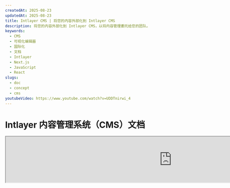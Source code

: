 ```yaml
---
createdAt: 2025-08-23
updatedAt: 2025-08-23
title: Intlayer CMS | 将您的内容外部化到 Intlayer CMS
description: 将您的内容外部化到 Intlayer CMS，以将内容管理委托给您的团队。
keywords:
  - CMS
  - 可视化编辑器
  - 国际化
  - 文档
  - Intlayer
  - Next.js
  - JavaScript
  - React
slugs:
  - doc
  - concept
  - cms
youtubeVideo: https://www.youtube.com/watch?v=UDDTnirwi_4
---
```


# Intlayer 内容管理系统（CMS）文档

<iframe title="适用于您的 Web 应用的可视化编辑器 + CMS：Intlayer 详解" class="m-auto aspect-[16/9] w-full overflow-hidden rounded-lg border-0" allow="autoplay; gyroscope;" loading="lazy" width="1080" height="auto" src="https://www.youtube.com/embed/UDDTnirwi_4?autoplay=0&amp;origin=http://intlayer.org&amp;controls=0&amp;rel=1"/>

Intlayer CMS 是一个应用程序，允许您将 Intlayer 项目的内容外部化。

为此，Intlayer 引入了“远程字典”的概念。

![Intlayer CMS 界面](https://github.com/aymericzip/intlayer/blob/main/docs/assets/CMS.png)

## 理解远程字典

Intlayer 区分“本地”字典和“远程”字典。

- “本地”字典是指在您的 Intlayer 项目中声明的字典。例如按钮的声明文件，或您的导航栏。在这种情况下，将内容外部化没有意义，因为这些内容通常不需要频繁更改。

- “远程”字典是通过 Intlayer CMS 管理的字典。它可以让您的团队直接在网站上管理内容，同时也支持使用 A/B 测试功能和 SEO 自动优化。

## 可视化编辑器与 CMS

[Intlayer Visual](https://github.com/aymericzip/intlayer/blob/main/docs/docs/zh/intlayer_visual_editor.md) 编辑器是一个工具，允许您在本地字典的可视化编辑器中管理内容。一旦进行更改，内容将被替换到代码库中。这意味着应用程序将被重新构建，页面将重新加载以显示新内容。

相比之下，Intlayer CMS 是一个工具，允许您在远程字典的可视化编辑器中管理内容。一旦进行更改，内容将**不会**影响您的代码库。网站将自动显示更改后的内容。

## 集成

有关如何安装该包的更多详细信息，请参阅下面的相关部分：

### 与 Next.js 集成

对于与 Next.js 的集成，请参阅[安装指南](https://github.com/aymericzip/intlayer/blob/main/docs/docs/zh/intlayer_with_nextjs_15.md)。

### 与 Create React App 集成

对于与 Create React App 的集成，请参阅[安装指南](https://github.com/aymericzip/intlayer/blob/main/docs/docs/zh/intlayer_with_create_react_app.md)。

### 与 Vite + React 集成

对于与 Vite + React 的集成，请参阅[安装指南](https://github.com/aymericzip/intlayer/blob/main/docs/docs/zh/intlayer_with_vite+react.md)。

## 配置

在您的 Intlayer 配置文件中，您可以自定义 CMS 设置：

```typescript fileName="intlayer.config.ts" codeFormat="typescript"
import type { IntlayerConfig } from "intlayer";

const config: IntlayerConfig = {
  // ... 其他配置设置
  editor: {
    /**
     * 必填
     *
     * 应用程序的 URL。
     * 这是可视化编辑器所针对的 URL。
     */
    applicationURL: process.env.INTLAYER_APPLICATION_URL,

    /**
     * 必填
     *
     * 启用编辑器需要客户端 ID 和客户端密钥。
     * 它们用于识别正在编辑内容的用户。
     * 可以通过在 Intlayer 控制面板 - 项目 (https://intlayer.org/dashboard/projects) 中创建新客户端来获取。
     * clientId: process.env.INTLAYER_CLIENT_ID,
     * clientSecret: process.env.INTLAYER_CLIENT_SECRET,
     */
    clientId: process.env.INTLAYER_CLIENT_ID,
    clientSecret: process.env.INTLAYER_CLIENT_SECRET,

    /**
     * 可选
     *
     * 如果您自行托管 Intlayer CMS，您可以设置 CMS 的 URL。
     *
     * Intlayer CMS 的 URL。
     * 默认情况下，设置为 https://intlayer.org
     */
    cmsURL: process.env.INTLAYER_CMS_URL,

    /**
     * 可选
     *
     * 如果您自行托管 Intlayer CMS，您可以设置后端的 URL。
     *
     * Intlayer CMS 的 URL。
     * 默认情况下，设置为 https://back.intlayer.org
     */
    backendURL: process.env.INTLAYER_BACKEND_URL,
  },
};

export default config;
```

```javascript fileName="intlayer.config.mjs" codeFormat="esm"
/** @type {import('intlayer').IntlayerConfig} */
const config = {
  // ... 其他配置设置
  editor: {
    /**
     * 必填
     *
     * 应用程序的 URL。
     * 这是可视化编辑器所针对的 URL。
     */
    applicationURL: process.env.INTLAYER_APPLICATION_URL,

    /**
     * 必填
     *
     * 启用编辑器需要客户端 ID 和客户端密钥。
     * 它们用于识别正在编辑内容的用户。
     * 可以通过在 Intlayer 仪表板 - 项目 (https://intlayer.org/dashboard/projects) 中创建新客户端来获取。
     * clientId: process.env.INTLAYER_CLIENT_ID,
     * clientSecret: process.env.INTLAYER_CLIENT_SECRET,
     */
    clientId: process.env.INTLAYER_CLIENT_ID,
    clientSecret: process.env.INTLAYER_CLIENT_SECRET,

    /**
     * 可选
     *
     * 如果您自行托管 Intlayer CMS，可以设置 CMS 的 URL。
     *
     * Intlayer CMS 的 URL。
     * 默认情况下，设置为 https://intlayer.org
     */
    cmsURL: process.env.INTLAYER_CMS_URL,

    /**
     * 可选
     *
     * 如果您自行托管 Intlayer CMS，可以设置后端的 URL。
     *
     * Intlayer CMS 的 URL。
     * 默认情况下，设置为 https://back.intlayer.org
     */
    backendURL: process.env.INTLAYER_BACKEND_URL,
  },
};

export default config;
```

```javascript fileName="intlayer.config.cjs" codeFormat="commonjs"
/** @type {import('intlayer').IntlayerConfig} */
const config = {
  // ... 其他配置设置
  editor: {
    /**
     * 必填
     *
     * 应用程序的 URL。
     * 这是可视化编辑器所针对的 URL。
     */
    applicationURL: process.env.INTLAYER_APPLICATION_URL,

    /**
     * 必填
     *
     * 启用编辑器需要客户端ID和客户端密钥。
     * 它们用于识别正在编辑内容的用户。
     * 可以通过在 Intlayer 控制面板 - 项目 (https://intlayer.org/dashboard/projects) 中创建新客户端来获取。
     * clientId: process.env.INTLAYER_CLIENT_ID,
     * clientSecret: process.env.INTLAYER_CLIENT_SECRET,
     */
    clientId: process.env.INTLAYER_CLIENT_ID,
    clientSecret: process.env.INTLAYER_CLIENT_SECRET,

    /**
     * 可选
     *
     * 如果您自行托管 Intlayer CMS，可以设置 CMS 的 URL。
     *
     * Intlayer CMS 的 URL。
     * 默认设置为 https://intlayer.org
     */
    cmsURL: process.env.INTLAYER_CMS_URL,

    /**
     * 可选
     *
     * 如果您自行托管 Intlayer CMS，您可以设置后端的 URL。
     *
     * Intlayer CMS 的 URL。
     * 默认设置为 https://back.intlayer.org
     */
    backendURL: process.env.INTLAYER_BACKEND_URL,
  },
};

module.exports = config;
```

> 如果您没有客户端 ID 和客户端密钥，可以通过在[Intlayer 控制面板 - 项目](https://intlayer.org/dashboard/projects)中创建新客户端来获取。

> 要查看所有可用参数，请参考[配置文档](https://github.com/aymericzip/intlayer/blob/main/docs/docs/zh/configuration.md)。

## 使用 CMS

### 推送您的配置

要配置 Intlayer CMS，您可以使用[intlayer CLI](https://github.com/aymericzip/intlayer/tree/main/docs/zh/intlayer_cli.md)命令。

```bash
npx intlayer config push
```

> 如果您在 `intlayer.config.ts` 配置文件中使用了环境变量，可以通过 `--env` 参数指定所需的环境：

```bash
npx intlayer config push --env production
```

此命令会将您的配置上传到 Intlayer CMS。

### 推送字典

要将您的本地化字典转换为远程字典，您可以使用[intlayer CLI](https://github.com/aymericzip/intlayer/tree/main/docs/zh/intlayer_cli.md)命令。

```bash
npx intlayer dictionary push -d my-first-dictionary-key
```

> 如果您在 `intlayer.config.ts` 配置文件中使用环境变量，可以使用 `--env` 参数指定所需的环境：

```bash
npx intlayer dictionary push -d my-first-dictionary-key --env production
```

此命令会上传您的初始内容字典，使其可通过 Intlayer 平台进行异步获取和编辑。

### 编辑字典

然后，您将能够在 [Intlayer CMS](https://intlayer.org/dashboard/content) 中查看和管理您的字典。

## 实时同步

实时同步让您的应用在运行时反映 CMS 内容的更改。无需重新构建或重新部署。启用后，更新会被流式传输到实时同步服务器，刷新您的应用读取的字典。

> 实时同步需要持续的服务器连接，并且仅在企业版计划中可用。

通过更新您的 Intlayer 配置来启用实时同步：

```typescript fileName="intlayer.config.ts" codeFormat="typescript"
import type { IntlayerConfig } from "intlayer";

const config: IntlayerConfig = {
  // ... 其他配置设置
  editor: {
    /**
     * 当检测到更改时，启用本地配置的热重载。
     * 例如，当添加或更新字典时，应用程序会更新页面上显示的内容。
     *
     * 由于热重载需要与服务器保持持续连接，
     * 因此仅对 `enterprise` 计划的客户开放。
     *
     * 默认值：false
     */
    liveSync: true,
  },
  build: {
    /**
     * 控制字典的导入方式：
     *
     * - "live"：字典通过 Live Sync API 动态获取。
     *   替换 useIntlayer 为 useDictionaryDynamic。
     *
     * 注意：Live 模式使用 Live Sync API 获取字典。如果 API 调用失败，
     * 字典将动态导入。
     * 注意：只有带有远程内容和 "live" 标志的字典使用 live 模式。
     * 其他字典为了性能使用动态模式。
     */
    importMode: "live",
  },
};

export default config;
```

```javascript fileName="intlayer.config.mjs" codeFormat="esm"
/** @type {import('intlayer').IntlayerConfig} */
const config = {
  // ... 其他配置设置
  editor: {
    /**
     * 当检测到更改时，启用本地配置的热重载。
     * 例如，当添加或更新词典时，应用程序会更新页面上显示的内容。
     *
     * 由于热重载需要与服务器保持持续连接，因此仅对 `enterprise` 计划的客户可用。
     *
     * 默认值：false
     */
    liveSync: true,
  },
  build: {
    /**
     * 控制词典的导入方式：
     *
     * - "live"：词典通过 Live Sync API 动态获取。
     *   用 useDictionaryDynamic 替代 useIntlayer。
     *
     * 注意：Live 模式使用 Live Sync API 获取词典。如果 API 调用失败，
     * 词典将动态导入。
     * 注意：只有带有远程内容且标记为“live”的词典才使用实时模式。
     * 其他词典为了性能考虑使用动态模式。
     */
    importMode: "live",
  },
};

export default config;
```

```javascript fileName="intlayer.config.cjs" codeFormat="commonjs"
/** @type {import('intlayer').IntlayerConfig} */
const config = {
  // ... 其他配置设置
  editor: {
    /**
     * 当检测到更改时，启用本地配置的热重载。
     * 例如，当添加或更新词典时，应用程序会更新页面上显示的内容。
     *
     * 由于热重载需要与服务器保持持续连接，
     * 因此仅对 `enterprise` 计划的客户端可用。
     *
     * 默认值：false
     */
    liveSync: true,

    /**
     * Live Sync 服务器的端口。
     *
     * 默认值：4000
     */
    liveSyncPort: 4000,

    /**
     * Live Sync 服务器的 URL。
     *
     * 默认值：http://localhost:{liveSyncPort}
     */
    liveSyncURL: "https://live.example.com",
  },
  build: {
    /**
     * 控制字典的导入方式：
     *
     * - "live"：使用 Live Sync API 动态获取字典。
     *   替换 useIntlayer 为 useDictionaryDynamic。
     *
     * 注意：Live 模式使用 Live Sync API 获取字典。如果 API 调用失败，
     * 字典将以动态方式导入。
     * 注意：只有带有远程内容和“live”标志的字典使用 live 模式。
     * 其他字典为性能考虑使用动态模式。
     */
    importMode: "live",
  },
};

module.exports = config;
```

启动 Live Sync 服务器以包裹您的应用程序：

使用 Next.js 的示例：

```json5 fileName="package.json"
{
  "scripts": {
    // ... 其他脚本
    "build": "next build",
    "dev": "next dev",
    "start": "npx intlayer live --process 'next start'",
  },
}
```

使用 Vite 的示例：

```json5 fileName="package.json"
{
  "scripts": {
    // ... 其他脚本
    "build": "vite build",
    "dev": "vite dev",
    "start": "npx intlayer live --process 'vite start'",
  },
}
```

Live Sync 服务器包裹您的应用程序，并在更新内容到达时自动应用。

为了接收来自 CMS 的变更通知，Live Sync 服务器会与后端保持 SSE 连接。当 CMS 中的内容发生变化时，后端会将更新转发给 Live Sync 服务器，服务器会写入新的字典。您的应用将在下一次导航或浏览器刷新时反映更新——无需重新构建。

流程图（CMS/后端 -> Live Sync 服务器 -> 应用服务器 -> 前端）：

![Live Sync 逻辑示意图](https://github.com/aymericzip/intlayer/blob/main/docs/assets/live_sync_logic_schema.svg)

工作原理：

![Live Sync 流程 CMS/后端/Live Sync 服务器/应用服务器/前端示意图](https://github.com/aymericzip/intlayer/blob/main/docs/assets/live_sync_flow_scema.svg)

### 开发工作流程（本地）

- 在开发过程中，应用启动时会获取所有远程字典，因此您可以快速测试更新。
- 要在本地使用 Next.js 测试 Live Sync，请包装您的开发服务器：

```json5 fileName="package.json"
{
  "scripts": {
    // ... 其他脚本
    "dev": "npx intlayer live --process 'next dev'",
    // "dev": "npx intlayer live --process 'vite dev'", // 适用于 Vite
  },
}
```

启用优化，以便 Intlayer 在开发期间应用实时导入转换：

```typescript fileName="intlayer.config.ts" codeFormat="typescript"
import type { IntlayerConfig } from "intlayer";

const config: IntlayerConfig = {
  editor: {
    applicationURL: "http://localhost:5173",
    liveSyncURL: "http://localhost:4000",
    liveSync: true,
  },
  build: {
    optimize: true,
    importMode: "live",
  },
};

export default config;
```

```javascript fileName="intlayer.config.mjs" codeFormat="esm"
/** @type {import('intlayer').IntlayerConfig} */
const config = {
  editor: {
    applicationURL: "http://localhost:5173",
    liveSyncURL: "http://localhost:4000",
    liveSync: true,
  },
  build: {
    optimize: true,
    importMode: "live",
  },
};

export default config;
```

```javascript fileName="intlayer.config.cjs" codeFormat="commonjs"
/** @type {import('intlayer').IntlayerConfig} */
const config = {
  editor: {
    applicationURL: "http://localhost:5173",
    liveSyncURL: "http://localhost:4000",
    liveSync: true,
  },
  build: {
    optimize: true,
    importMode: "live",
  },
};

module.exports = config;
```

此配置会将你的开发服务器包装在实时同步服务器中，启动时获取远程字典，并通过 SSE 从 CMS 流式传输更新。刷新页面即可看到更改。

注意事项和限制：

- 将实时同步的源添加到你的网站安全策略（CSP）中。确保在 `connect-src`（如果相关，还包括 `frame-ancestors`）中允许实时同步 URL。
- 实时同步不适用于静态输出。对于 Next.js，页面必须是动态的，才能在运行时接收更新（例如，适当使用 `generateStaticParams`、`generateMetadata`、`getServerSideProps` 或 `getStaticProps`，以避免完全静态的限制）。

```

此设置将您的开发服务器与实时同步服务器包装在一起，在启动时获取远程字典，并通过 SSE 从 CMS 流式传输更新。刷新页面以查看更改。

注意事项和限制：

- 将实时同步源添加到您的站点安全策略（CSP）中。确保实时同步 URL 被允许在 `connect-src` 中（如果相关，也包括 `frame-ancestors`）。
- 实时同步不适用于静态输出。对于 Next.js，页面必须是动态的才能在运行时接收更新（例如，适当使用 `generateStaticParams`、`generateMetadata`、`getServerSideProps` 或 `getStaticProps`，以避免完全静态的限制）。
/// 在 CMS 中，每个字典都有一个 `live` 标志。只有 `live=true` 的字典才会通过实时同步 API 获取；其他字典则动态导入，并在运行时保持不变。
/// `live` 标志在构建时对每个字典进行评估。如果远程内容在构建时未标记为 `live=true`，则必须重新构建以启用该字典的实时同步。
/// 实时同步服务器必须能够写入 `.intlayer`。在容器中，确保对 `/.intlayer` 具有写入权限。
///
/// ## 调试
///
/// 如果遇到 CMS 相关问题，请检查以下内容：
///
/// - 应用程序是否正在运行。
///
/// - [`editor`](https://intlayer.org/doc/concept/configuration#editor-configuration) 配置是否在您的 Intlayer 配置文件中正确设置。
///   - 必填字段：
///
- 应用程序 URL 应与您在编辑器配置中设置的 URL (`applicationURL`) 匹配。
- CMS URL

- 确保项目配置已推送到 Intlayer CMS。

- 可视化编辑器使用 iframe 来显示您的网站。确保您网站的内容安全策略（CSP）允许 CMS URL 作为 `frame-ancestors`（默认是 'https://intlayer.org'）。检查编辑器控制台是否有任何错误。

## 文档历史

| 版本   | 日期       | 变更内容                               |
| ------ | ---------- | ------------------------------------- |
| 6.0.1  | 2025-09-22 | 添加实时同步文档                      |
| 6.0.0  | 2025-09-04 | 用 `liveSync` 字段替换 `hotReload` 字段 |
| 5.5.10 | 2025-06-29 | 初始化历史记录                        |
```
